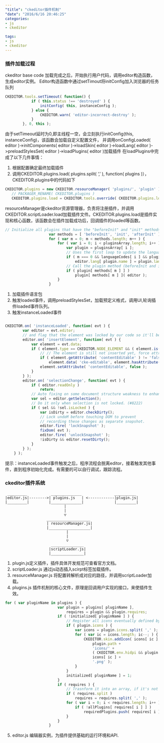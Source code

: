 ```yaml
---
"title": "ckeditor插件机制"
"date": "2016/6/16 20:46:25"
categories:
- js
- ckeditor

tags:
- js
- ckeditor
---
```



### 插件加载过程

ckeditor base code 加载完成之后，开始执行用户代码，调用editor构造函数，生成editor实例。
Editor构造函数中通过setTimout将initConfig加入浏览器的任务队列

```javascript
CKEDITOR.tools.setTimeout( function() {
   			if ( this.status !== 'destroyed' ) {
   				initConfig( this, instanceConfig );
   			} else {
   				CKEDITOR.warn( 'editor-incorrect-destroy' );
   			}
   		}, 0, this );

```

由于setTimeout延时为0,即主线程一空，会立刻执行initConfig(this, instanceConfig)，该函数会加载自定义配置文件，
并调用onConfigLoaded( editor )->initComponents( editor )->loadSkin( editor )->loadLang( editor )->preloadStylesSet( editor )->loadPlugins( editor )加载插件
在loadPlugins中完成了以下几件事情：

1. 根据配置确定最终加载插件
2. 调用CKEDITOR.plugins.load( plugins.split( ‘,’ ), function( plugins )），CKEDITOR.plugins中的代码如下

```javascript
CKEDITOR.plugins = new CKEDITOR.resourceManager( 'plugins/', 'plugin' );
   // PACKAGER_RENAME( CKEDITOR.plugins )
   CKEDITOR.plugins.load = CKEDITOR.tools.override( CKEDITOR.plugins.load, function( originalLoad ) {...})
```

resourceManager是ckeditor资源管理器，负责将注册插件，并调用CKEDITOR.scriptLoader.load加载插件文件。CKEDITOR.plugins.load是插件实现和核心函数，该函数会在插件加载成功后，回调插件的loaded等函数。


```javascript
// Initialize all plugins that have the "beforeInit" and "init" methods defined.
      				var methods = [ 'beforeInit', 'init', 'afterInit' ];
      				for ( var m = 0; m < methods.length; m++ ) {
      					for ( var i = 0; i < pluginsArray.length; i++ ) {
      						var plugin = pluginsArray[ i ];
      						// Uses the first loop to update the language entries also.
      						if ( m === 0 && languageCodes[ i ] && plugin.lang && plugin.langEntries )
      							editor.lang[ plugin.name ] = plugin.langEntries[ languageCodes[ i ] ];
      						// Call the plugin method (beforeInit and init).
      						if ( plugin[ methods[ m ] ] )
      							plugin[ methods[ m ] ]( editor );
      					}
      				}
```


1. 加载插件语言包
2. 触发loaded事件，调用preloadStylesSet，加载预定义格式，调用UI,轮询插件loaded事件队列。
3. 触发instanceLoaded事件

```javascript

CKEDITOR.on( 'instanceLoaded', function( evt ) {
		var editor = evt.editor;
		// and flag that the element was locked by our code so it'll be editable by the editor functions (#6046).
		editor.on( 'insertElement', function( evt ) {
			var element = evt.data;
			if ( element.type == CKEDITOR.NODE_ELEMENT && ( element.is( 'input' ) || element.is( 'textarea' ) ) ) {
				// // The element is still not inserted yet, force attribute-based check.
				if ( element.getAttribute( 'contentEditable' ) != 'false' )
					element.data( 'cke-editable', element.hasAttribute( 'contenteditable' ) ? 'true' : '1' );
				element.setAttribute( 'contentEditable', false );
			}
		} );
		editor.on( 'selectionChange', function( evt ) {
			if ( editor.readOnly )
				return;
			// Auto fixing on some document structure weakness to enhance usabilities. (#3190 and #3189)
			var sel = editor.getSelection();
			// Do it only when selection is not locked. (#8222)
			if ( sel && !sel.isLocked ) {
				var isDirty = editor.checkDirty();
				// Lock undoM before touching DOM to prevent
				// recording these changes as separate snapshot.
				editor.fire( 'lockSnapshot' );
				fixDom( evt );
				editor.fire( 'unlockSnapshot' );
				!isDirty && editor.resetDirty();
			}
		} );
	} );

```

提示：instanceLoaded事件触发之后，程序流程会脱离editor，接着触发其他事件，直到程序初始化完成。有需要的可以自行调试，跟踪流程。

### ckeditor插件系统

```
 _________           ______________               __________
|editor.js|-------->| plugins.js   | <------------|plugin.js|
|_________|         |______________|              |_________|
                           |
                           |
                           ▽
                   ____________________
                   | resourceManager.js|
                   |___________________|
                            |
                            |
                            ▽
                     _______________
                    |scriptLoader.js|
                    |_______________|
```

1. plugin.js定义插件，插件具体开发规范可查看官方文档。
2. scriptLoader.js 通过js动态插入scirpt标签加载插件。
3. resourceManager.js 将配置转解析成对应的路径，并调用scriptLoader加载。
4. plugins.js 插件机制的核心文件，原理是回调用户实现的接口，来使插件生效。

```javascript
for ( var pluginName in plugins ) {
						var plugin = plugins[ pluginName ],
							requires = plugin && plugin.requires;
						if ( !initialized[ pluginName ] ) {
							// Register all icons eventually defined by this plugin.
							if ( plugin.icons ) {
								var icons = plugin.icons.split( ',' );
								for ( var ic = icons.length; ic--; ) {
									CKEDITOR.skin.addIcon( icons[ ic ],
										plugin.path +
										'icons/' +
										( CKEDITOR.env.hidpi && plugin.hidpi ? 'hidpi/' : '' ) +
										icons[ ic ] +
										'.png' );
								}
							}
							initialized[ pluginName ] = 1;
						}
						if ( requires ) {
							// Trasnform it into an array, if it's not one.
							if ( requires.split )
								requires = requires.split( ',' );
							for ( var i = 0; i < requires.length; i++ ) {
								if ( !allPlugins[ requires[ i ] ] )
									requiredPlugins.push( requires[ i ] );
							}
						}
					}
```

5. editor.js 编辑器实例，为插件提供基础的运行环境和API.